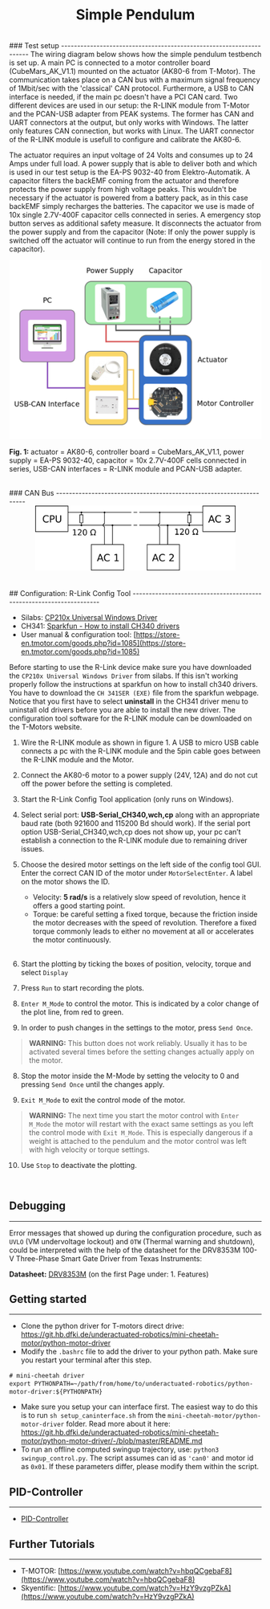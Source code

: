 <div align="center">

#  Simple Pendulum
</div>

<br/>
### Test setup
-------------------------------------------------------------------- 
The wiring diagram below shows how the simple pendulum testbench is set up. A main PC is connected to a motor controller board (CubeMars_AK_V1.1) mounted on the actuator (AK80-6 from T-Motor). The communication takes place on a CAN bus with a maximum signal frequency of 1Mbit/sec with the 'classical' CAN protocol. Furthermore, a USB to CAN interface is needed, if the main pc doesn't have a PCI CAN card. Two different devices are used in our setup: the R-LINK module from T-Motor and the PCAN-USB adapter from PEAK systems. The former has CAN and UART connectors at the output, but only works with Windows. The latter only features CAN connection, but works with Linux. The UART connector of the R-LINK module is usefull to configure and calibrate the AK80-6.   

The actuator requires an input voltage of 24 Volts and consumes up to 24 Amps under full load. A power supply that is able to deliver both and which is used in our test setup is the EA-PS 9032-40 from Elektro-Automatik. A capacitor filters the backEMF coming from the actuator and therefore protects the power supply from high voltage peaks. This wouldn't be necessary if the actuator is powered from a battery pack, as in this case backEMF simply recharges the batteries. The capacitor we use is made of 10x single 2.7V-400F capacitor cells connected in series. A emergency stop button serves as additional safety measure. It disconnects the actuator from the power supply and from the capacitor (Note: If only the power supply is switched off the actuator will continue to run from the energy stored in the capacitor).   

<div align="center">
<img width="600" src="wiring_diagram.png">  
</div>  

**Fig. 1:** actuator = AK80-6, controller board = CubeMars_AK_V1.1, power supply = EA-PS 9032-40, capacitor = 10x 2.7V-400F cells connected in series, USB-CAN interfaces = R-LINK module and PCAN-USB adapter.  

<br/>
### CAN Bus
-------------------------------------------------------------------- 

<div align="center">
<img width="400" src="can_bus.png">  
</div>    
<br/> 
<br/>
##  Configuration: R-Link Config Tool
-------------------------------------------------------------------- 

- Silabs: [CP210x Universal Windows Driver](https://www.silabs.com/developers/usb-to-uart-bridge-vcp-drivers)  
- CH341: [Sparkfun - How to install CH340 drivers](https://learn.sparkfun.com/tutorials/how-to-install-ch340-drivers/all)  
- User manual & configuration tool: [https://store-en.tmotor.com/goods.php?id=1085](https://store-en.tmotor.com/goods.php?id=1085)

Before starting to use the R-Link device make sure you have downloaded the `CP210x Universal Windows Driver` from silabs. If this isn't working properly follow the instructions at sparkfun on how to install ch340 drivers. You have to download the `CH 341SER (EXE)` file from the sparkfun webpage. Notice that you first have to select **uninstall** in the CH341 driver menu to uninstall old drivers before you are able to install the new driver. The configuration tool software for the R-LINK module can be downloaded on the T-Motors website.  


1. Wire the R-LINK module as shown in figure 1. A USB to micro USB cable connects a pc with the R-LINK module and the 5pin cable goes between the R-LINK module and the Motor.
 
2. Connect the AK80-6 motor to a power supply (24V, 12A) and do not cut off the power before the setting is completed.  <br/> 

3. Start the R-Link Config Tool application (only runs on Windows).  

4. Select serial port: **USB-Serial_CH340,wch,cp** along with an appropriate baud rate (both 921600 and 115200 Bd should work). If the serial port option USB-Serial_CH340,wch,cp does not show up, your pc can’t establish a connection to the R-LINK module due to remaining driver issues.  

3. Choose the desired motor settings on the left side of the config tool GUI. Enter the correct CAN ID of the motor under `MotorSelectEnter`. A label on the motor shows the ID.

	* Velocity: **5 rad/s** is a relatively slow speed of revolution, hence it offers a good starting point.
	* Torque: be careful setting a fixed torque, because the friction inside the motor decreases with the speed of revolution. Therefore a fixed torque commonly leads to either no movement at all or accelerates the motor continuously.  
   <br/> 

4. Start the plotting by ticking the boxes of position, velocity, torque and select  `Display`

5. Press `Run` to start recording the plots.

6. `Enter M_Mode` to control the motor. This is indicated by a color change of the plot line, from red to green.

7. In order to push changes in the settings to the motor, press `Send Once`.  
> **WARNING:** This button does not work reliably. Usually it has to be activated several times 
> before the setting changes actually apply on the motor.   

8. Stop the motor inside the M-Mode by setting the velocity to 0 and pressing `Send Once` until the changes apply.

9. `Exit M_Mode` to exit the control mode of the motor.  
> **WARNING:** The next time you start the motor control with `Enter M_Mode` the motor will restart with the exact same settings as you left the control mode with `Exit M_Mode`. This is especially dangerous if a weight is attached to the pendulum and the motor control was left with high velocity or torque settings.  
  
10. Use `Stop` to deactivate the plotting.

 </div>
 <br/>
  
 ## Debugging
--------------------------------------------------------------------

Error messages that showed up during the configuration procedure, such as `UVLO` (VM undervoltage lockout) and `OTW` (Thermal warning and shutdown), could be interpreted with the help of the datasheet for the DRV8353M 100-V Three-Phase Smart Gate Driver from Texas Instruments:

**Datasheet:** [DRV8353M](https://www.ti.com/lit/ds/symlink/drv8353m.pdf) (on the first Page under: 1. Features) 


 ## Getting started
 --------------------------------------------------------------------

* Clone the python driver for T-motors direct drive: https://git.hb.dfki.de/underactuated-robotics/mini-cheetah-motor/python-motor-driver
* Modify the `.bashrc` file to add the driver to your python path. Make sure you restart your terminal after this step.
```
# mini-cheetah driver
export PYTHONPATH=~/path/from/home/to/underactuated-robotics/python-motor-driver:${PYTHONPATH}
```
* Make sure you setup your can interface first. The easiest way to do this is to run `sh setup_caninterface.sh` from the `mini-cheetah-motor/python-motor-driver` folder. Read more about it here: https://git.hb.dfki.de/underactuated-robotics/mini-cheetah-motor/python-motor-driver/-/blob/master/README.md
* To run an offline computed swingup trajectory, use: `python3 swingup_control.py`. The script assumes can id as `'can0'` and motor id as `0x01`. If these parameters differ, please modify them within the script.

  
 ## PID-Controller
 --------------------------------------------------------------------
* [PID-Controller](docs/getting_started.md)


 ## Further Tutorials
 --------------------------------------------------------------------

- T-MOTOR: [https://www.youtube.com/watch?v=hbqQCgebaF8](https://www.youtube.com/watch?v=hbqQCgebaF8)  
- Skyentific: [https://www.youtube.com/watch?v=HzY9vzgPZkA](https://www.youtube.com/watch?v=HzY9vzgPZkA)  

